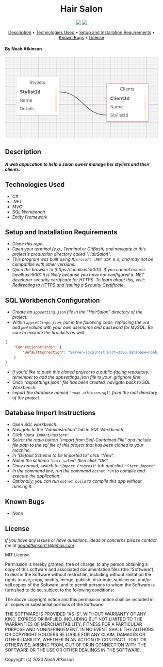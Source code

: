 <h1 align="center">Hair Salon</h1>
  <p align="center">
    <img src="https://img.shields.io/badge/License-MIT-blue.svg" />
    <img src="https://img.shields.io/badge/Version-1.0.0-blue.svg" />
  </p>
  
  <p align="center">
    <a href="#description">Description</a> •
    <a href="#technologies-used">Technologies Used</a> •
    <a href="#setup-and-installation-requirements">Setup and Installation Requirements</a> •
    <a href="#known-bugs">Known Bugs</a> •
    <a href="#license">License</a>
    
  </p>


#### By Noah Atkinson

![Hair Salon Structure](HairSalon/wwwroot/css/img/HairSalon.png)

## Description
#### _A web application to help a salon owner manage her stylists and their clients._

## Technologies Used

* _C#_
* _.NET_
* _MVC_
* _SQL Workbench_
* _Entity Framework_

## Setup and Installation Requirements


* _Clone this repo._
* _Open your terminal (e.g., Terminal or GitBash) and navigate to this project's production directory called "HairSalon"._
* _This program was built using `Microsoft .NET SDK 6.0`, and may not be compatible with other versions._
*  _Open the browser to [https://localhost:5001]. If you cannot access localhost:5001 it is likely because you have not configured a .NET developer security certificate for HTTPS. To learn about this, visit: [Redirecting to HTTPS and Issuing a Security Certificate.](https://www.learnhowtoprogram.com/c-and-net/basic-web-applications/redirecting-to-https-and-issuing-a-security-certificate)_

## SQL Workbench Configuration
* _Create an `appsetting.json` file in the "HairSalon" directory of the project._
* _Within `appsettings.json`, put in the following code, replacing the `uid` and `pwd` values with your own username and password for MySQL. Be sure to exclude the brackets as well_ 
```json
{
    "ConnectionStrings": {
        "DefaultConnection": "Server=localhost;Port=3306;database=noah_atkinson;uid=[YOUR-USERNAME-HERE];pwd=[YOUR-PASSWORD-HERE];"
    }
}
```
* _If you'd like to push this cloned project to a public-facing repository, remember to add the appsettings.json file to your .gitignore first._
* _Once "appsettings.json" file has been created, navigate back to SQL Workbench._ 
* _Import the database named ``"noah_atkinson.sql"`` from the root directory of the project._ 

## Database Import Instructions

* _Open SQL workbench._
* _Navigate to the "Administration" tab in SQL Workbench._
* _Click ``"Data Import/Restore"``_
* _Select the radio button "Import from Self-Contained File" and include file path to the sql file of this project that has been cloned to your machine._
* _In "Default Schema to be Imported to" click "New"._
* _Name the schema ``"hair_salon"`` then click "OK"._
* _Once named, switch to ``"Import Progress"`` tab and click ``"Start Import"``._
* _In the command line, run the command ``dotnet run`` to compile and execute the application._
* _Optionally, you can run ``dotnet build`` to compile this app without running it._

## Known Bugs

* _None_

## License

_If you have any issues or have questions, ideas or concerns please contact me at [noahatkinson1.1@gmail.com](mailto:noahatkinson1.1@gmail.com)_

MIT License

Permission is hereby granted, free of charge, to any person obtaining a copy
of this software and associated documentation files (the "Software"), to deal
in the Software without restriction, including without limitation the rights
to use, copy, modify, merge, publish, distribute, sublicense, and/or sell
copies of the Software, and to permit persons to whom the Software is
furnished to do so, subject to the following conditions:

The above copyright notice and this permission notice shall be included in all
copies or substantial portions of the Software.

THE SOFTWARE IS PROVIDED "AS IS", WITHOUT WARRANTY OF ANY KIND, EXPRESS OR
IMPLIED, INCLUDING BUT NOT LIMITED TO THE WARRANTIES OF MERCHANTABILITY,
FITNESS FOR A PARTICULAR PURPOSE AND NONINFRINGEMENT. IN NO EVENT SHALL THE
AUTHORS OR COPYRIGHT HOLDERS BE LIABLE FOR ANY CLAIM, DAMAGES OR OTHER
LIABILITY, WHETHER IN AN ACTION OF CONTRACT, TORT OR OTHERWISE, ARISING FROM,
OUT OF OR IN CONNECTION WITH THE SOFTWARE OR THE USE OR OTHER DEALINGS IN THE
SOFTWARE.

Copyright (c) _2023_ _Noah Atkinson_
